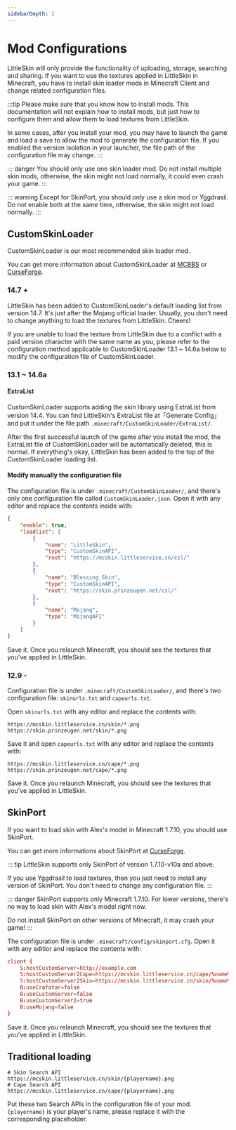 ```yaml
---
sidebarDepth: 2
---
```


# Mod Configurations

LittleSkin will only provide the functionality of uploading, storage, searching and sharing. If you want to use the textures applied in LittleSkin in Minecraft, you have to install skin loader mods in Minecraft Client and change related configuration files.

:::tip
Please make sure that you know how to install mods. This documentation will not explain how to install mods, but just how to configure them and allow them to load textures from LittleSkin.

In some cases, after you install your mod, you may have to launch the game and load a save to allow the mod to generate the configuration file. If you enabled the version isolation in your launcher, the file path of the configuration file may change.
:::

::: danger
You should only use one skin loader mod. Do not install multiple skin mods, otherwise, the skin might not load normally, it could even crash your game.
:::

::: warning
Except for SkinPort, you should only use a skin mod or Yggdrasil. Do not enable both at the same time, otherwise, the skin might not load normally.
:::

## CustomSkinLoader

CustomSkinLoader is our most recommended skin loader mod.

You can get more information about CustomSkinLoader at [MCBBS](https://www.mcbbs.net/thread-269807-1-1.html) or [CurseForge](https://www.curseforge.com/minecraft/mc-mods/customskinloader).

### 14.7 +

LittleSkin has been added to CustomSkinLoader's default loading list from version 14.7. It's just after the Mojang official loader. Usually, you don't need to change anything to load the textures from LittleSkin. Cheers!

If you are unable to load the texture from LittleSkin due to a conflict with a paid version character with the same name as you, please refer to the configuration method applicable to CustomSkinLoader 13.1 ~ 14.6a below to modify the configuration file of CustomSkinLoader.

### 13.1 ~ 14.6a

#### ExtraList

CustomSkinLoader supports adding the skin library using ExtraList from version 14.4. You can find LittleSkin's ExtraList file at「Generate Config」and put it under the file path `.minecraft/CustomSkinLoader/ExtraList/`.

After the first successful launch of the game after you install the mod, the ExtraList file of CustomSkinLoader will be automatically deleted, this is normal. If everything's okay, LittleSkin has been added to the top of the CustomSkinLoader loading list.

#### Modify manually the configuration file

The configuration file is under `.minecraft/CustomSkinLoader/`, and there's only one configuration file called `CustomSkinLoader.json`. Open it with any editor and replace the contents inside with:

```json
{
    "enable": true,
    "loadlist": [
        {
            "name": "LittleSkin",
            "type": "CustomSkinAPI",
            "root": "https://mcskin.littleservice.cn/csl/"
        },
        {
            "name": "Blessing Skin",
            "type": "CustomSkinAPI",
            "root": "https://skin.prinzeugen.net/csl/"
        },
        {
            "name": "Mojang",
            "type": "MojangAPI"
        }
    ]
}
```

Save it. Once you relaunch Minecraft, you should see the textures that you've applied in LittleSkin.

### 12.9 -

Configuration file is under `.minecraft/CustomSkinLoader/`, and there's two configuration file: `skinurls.txt` and `capeurls.txt`.

Open `skinurls.txt` with any editor and replace the contents with:

```
https://mcskin.littleservice.cn/skin/*.png
https://skin.prinzeugen.net/skin/*.png
```

Save it and open `capeurls.txt` with any editor and replace the contents with:

```
https://mcskin.littleservice.cn/cape/*.png
https://skin.prinzeugen.net/cape/*.png
```

Save it. Once you relaunch Minecraft, you should see the textures that you've applied in LittleSkin.

## SkinPort

If you want to load skin with Alex's model in Minecraft 1.7.10, you should use SkinPort.

You can get more informations about SkinPort at [CurseForge](https://www.curseforge.com/minecraft/mc-mods/skinport).

::: tip
LittleSkin supports only SkinPort of version 1.7.10-v10a and above.

If you use Yggdrasil to load textures, then you just need to install any version of SkinPort. You don't need to change any configuration file.
:::

::: danger
SkinPort supports only Minecraft 1.7.10. For lower versions, there's no way to load skin with Alex's model right now.

Do not install SkinPort on other versions of Minecraft, it may crash your game!
:::

The configuration file is under `.minecraft/config/skinport.cfg`. Open it with any editior and replace the contents with:

``` conf
client {
    S:hostCustomServer=http://example.com
    S:hostCustomServer2Cape=https://mcskin.littleservice.cn/cape/%name%.png
    S:hostCustomServer2Skin=https://mcskin.littleservice.cn/skin/%name%.png
    B:useCrafatar=false
    B:useCustomServer=false
    B:useCustomServer2=true
    B:useMojang=false
}
```

Save it. Once you relaunch Minecraft, you should see the textures that you've applied in LittleSkin.

## Traditional loading

```
# Skin Search API
https://mcskin.littleservice.cn/skin/{playername}.png
# Cape Search API
https://mcskin.littleservice.cn/cape/{playername}.png
```

Put these two Search APIs in the configuration file of your mod. `{playername}` is your player's name, please replace it with the corresponding placeholder.
